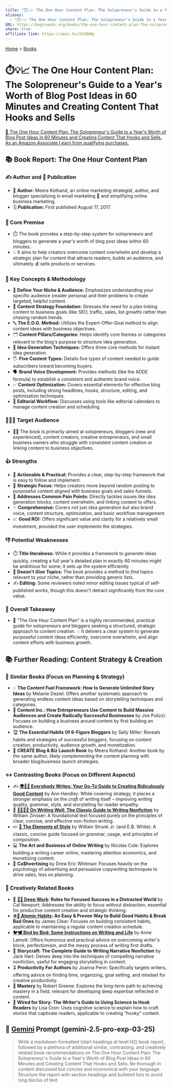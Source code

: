 ```yaml
---
title: "⏱️💡📈 The One Hour Content Plan: The Solopreneur's Guide to a Year's Worth of Blog Post Ideas in 60 Minutes and Creating Content That Hooks and Sells"
aliases:
  - "⏱️💡📈 The One Hour Content Plan: The Solopreneur's Guide to a Year's Worth of Blog Post Ideas in 60 Minutes and Creating Content That Hooks and Sells"
URL: https://bagrounds.org/books/the-one-hour-content-plan-the-solopreneurs-guide-to-a-years-worth-of-blog-post-ideas-in-60-minutes-and-creating-content-that-hooks-and-sells
share: true
affiliate link: https://amzn.to/3St0UWy
---
```

[Home](../index.md) > [Books](./index.md)  
# ⏱️💡📈 The One Hour Content Plan: The Solopreneur's Guide to a Year's Worth of Blog Post Ideas in 60 Minutes and Creating Content That Hooks and Sells  
[🛒 The One Hour Content Plan: The Solopreneur's Guide to a Year's Worth of Blog Post Ideas in 60 Minutes and Creating Content That Hooks and Sells. As an Amazon Associate I earn from qualifying purchases.](https://amzn.to/3St0UWy)  
  
## 📚 Book Report: The One Hour Content Plan  
  
### ✍️ Author and 📅 Publication  
  
* 👤 **Author:** Meera Kothand, an online marketing strategist, author, and blogger specializing in email marketing 📧 and simplifying online business marketing.  
* 🗓️ **Publication:** First published August 17, 2017.  
  
### 🎯 Core Premise  
  
* ⏱️ The book provides a step-by-step system for solopreneurs and bloggers to generate a year's worth of blog post ideas within 60 minutes.  
* 💡 It aims to help creators overcome content overwhelm and develop a strategic plan for content that attracts readers, builds an audience, and ultimately 💰 sells products or services.  
  
### 🔑 Key Concepts & Methodology  
  
* 🧐 **Define Your Niche & Audience:** Emphasizes understanding your specific audience (reader persona) and their problems to create targeted, helpful content.  
* 🧭 **Content Strategy Foundation:** Stresses the need for a plan linking content to business goals (like SEO, traffic, sales, list growth) rather than chasing random trends.  
* 🔤 **The E.O.G. Method:** Utilizes the Expert-Offer-Goal method to align content ideas with business objectives.  
* 🗂️ **Content Pillars/Categories:** Helps identify core themes or categories relevant to the blog's purpose to structure idea generation.  
* 🧠 **Idea Generation Techniques:** Offers three core methods for instant idea generation.  
* 🖐️ **Five Content Types:** Details five types of content needed to guide subscribers toward becoming buyers.  
* 🗣️ **Brand Voice Development:** Provides methods (like the ADDE formula) to establish a consistent and authentic brand voice.  
* ✅ **Content Optimization:** Covers essential elements for effective blog posts, including strong headlines, hooks, structure, editing, and optimization techniques.  
* 📅 **Editorial Workflow:** Discusses using tools like editorial calendars to manage content creation and scheduling.  
  
### 🧑‍🤝‍🧑 Target Audience  
  
* 👨‍💼 The book is primarily aimed at solopreneurs, bloggers (new and experienced), content creators, creative entrepreneurs, and small business owners who struggle with consistent content creation or linking content to business objectives.  
  
### 👍 Strengths  
  
* 🚀 **Actionable & Practical:** Provides a clear, step-by-step framework that is easy to follow and implement.  
* 🎯 **Strategic Focus:** Helps creators move beyond random posting to purposeful content aligned with business goals and sales funnels.  
* 🤕 **Addresses Common Pain Points:** Directly tackles issues like idea generation blocks, content overwhelm, and linking content to offers.  
* ✨ **Comprehensive:** Covers not just idea generation but also brand voice, content structure, optimization, and basic workflow management.  
* 📈 **Good ROI:** Offers significant value and clarity for a relatively small investment, provided the user implements the strategies.  
  
### 👎 Potential Weaknesses  
  
* ⏱️ **Title literalness:** While it provides a framework to *generate* ideas quickly, creating a full year's detailed plan in exactly 60 minutes might be ambitious for some; it sets up the *system* efficiently.  
* 🎁 **Doesn't *Give* Topics:** The book provides a method to *find* topics relevant to *your* niche, rather than providing generic lists.  
* ✍️ **Editing:** Some reviewers noted minor editing issues typical of self-published works, though this doesn't detract significantly from the core value.  
  
### 📝 Overall Takeaway  
  
* 💯 "The One Hour Content Plan" is a highly recommended, practical guide for solopreneurs and bloggers seeking a structured, strategic approach to content creation. 💡 It delivers a clear system to generate purposeful content ideas efficiently, overcome overwhelm, and align content efforts with business growth.  
  
## 📚 Further Reading: Content Strategy & Creation  
  
### 🤝 Similar Books (Focus on Planning & Strategy)  
  
* 💡 **The Content Fuel Framework: How to Generate Unlimited Story Ideas** by Melanie Deziel: Offers another systematic approach to generating endless content ideas based on storytelling techniques and categories.  
* 🏢 **Content Inc.: How Entrepreneurs Use Content to Build Massive Audiences and Create Radically Successful Businesses** by Joe Pulizzi: Focuses on building a business around content by first building an audience.  
* 🏆 **The Essential Habits Of 6-Figure Bloggers** by Sally Miller: Reveals habits and strategies of successful bloggers, focusing on content creation, productivity, audience growth, and monetization.  
* 🚀 **CREATE Blog & Biz Launch Book** by Meera Kothand: Another book by the same author, likely complementing the content planning with broader blog/business launch strategies.  
  
### ↔️ Contrasting Books (Focus on Different Aspects)  
  
* ✍️ **[🌍✍🏿 Everybody Writes: Your Go-To Guide to Creating Ridiculously Good Content](./everybody-writes.md)** by Ann Handley: While covering strategy, it places a stronger emphasis on the *craft* of writing itself – improving writing quality, grammar, style, and storytelling for reader empathy.  
* 📜 **[✍🏼👍🏼 On Writing Well: The Classic Guide to Writing Nonfiction](./on-writing-well.md)** by William Zinsser: A foundational text focused purely on the principles of clear, concise, and effective non-fiction writing.  
* ✏️ **[🦢 The Elements of Style](./the-elements-of-style.md)** by William Strunk Jr. (and E.B. White): A classic, concise guide focused on grammar, usage, and principles of composition.  
* 💻 **The Art and Business of Online Writing** by Nicolas Cole: Explores building a writing career online, mastering attention economics, and monetizing content.  
* 📣 **Ca$hvertising** by Drew Eric Whitman: Focuses heavily on the psychology of advertising and persuasive copywriting techniques to drive sales, less on planning.  
  
### 🎨 Creatively Related Books  
  
* 🧘 **[🤿💼 Deep Work](./deep-work.md): Rules for Focused Success in a Distracted World** by Cal Newport: Addresses the ability to focus without distraction, essential for productive content creation and strategic thinking.  
* **[⚛️🔄 Atomic Habits](./atomic-habits.md): An Easy & Proven Way to Build Good Habits & Break Bad Ones** by James Clear: Focuses on building consistent habits, applicable to maintaining a regular content creation schedule.  
* **[🐦🕊️ Bird by Bird: Some Instructions on Writing and Life](./bird-by-bird.md)** by Anne Lamott: Offers humorous and practical advice on overcoming writer's block, perfectionism, and the messy process of writing first drafts.  
* 📖 **Storycraft: The Complete Guide to Writing Narrative Nonfiction** by Jack Hart: Delves deep into the techniques of compelling narrative nonfiction, useful for engaging storytelling in content.  
* ⏳ **Productivity For Authors** by Joanna Penn: Specifically targets writers, offering advice on finding time, organizing, goal setting, and mindset for creative productivity.  
* 🥇 **Mastery** by Robert Greene: Explores the long-term path to achieving mastery in a field, relevant for developing deep expertise reflected in content.  
* 🧠 **Wired for Story: The Writer's Guide to Using Science to Hook Readers** by Lisa Cron: Uses cognitive science to explain how to craft stories that captivate readers, applicable to creating "hooky" content.  
  
## 💬 [Gemini](../software/gemini.md) Prompt (gemini-2.5-pro-exp-03-25)  
> Write a markdown-formatted (start headings at level H2) book report, followed by a plethora of additional similar, contrasting, and creatively related book recommendations on The One Hour Content Plan: The Solopreneur's Guide to a Year's Worth of Blog Post Ideas in 60 Minutes and Creating Content That Hooks and Sells. Be thorough in content discussed but concise and economical with your language. Structure the report with section headings and bulleted lists to avoid long blocks of text.
